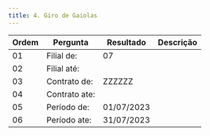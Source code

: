 ```yaml
---
title: 4. Giro de Gaiolas
---
```


Ordem | Pergunta | Resultado | Descrição 
----- | -------- | --------- | ---------
01    |Filial de: |07 |
02    |Filial até: | |
03    |Contrato de: |ZZZZZZ |
04    |Contrato ate: | |
05    |Período de: |01/07/2023 |
06    |Período ate: |31/07/2023|